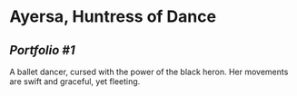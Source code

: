 # Ayersa, Huntress of Dance
## *Portfolio #1*

A ballet dancer, cursed with the power of the black heron.
Her movements are swift and graceful, yet fleeting. 
